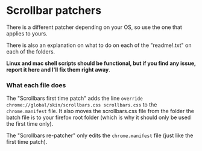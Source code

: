 <h1>Scrollbar patchers</h1>

<p>There is a different patcher depending on your OS, so use the one that applies to yours.</p>
<p>There is also an explanation on what to do on each of the "readme!.txt" on each of the folders.</p>
<p><b>Linux and mac shell scripts should be functional, but if you find any issue, report it here and I'll fix them right away</b>.</p>

<h3>What each file does</h3>
<p>The "Scrollbars first time patch" adds the line <code>override chrome://global/skin/scrollbars.css scrollbars.css</code> to the <code>chrome.manifest</code> file. It also moves the scrollbars.css file from the folder the batch file is to your firefox root folder (which is why it should only be used the first time only).</p>
<p>The "Scrollbars re-patcher" only edits the <code>chrome.manifest</code> file (just like the first time patch).
